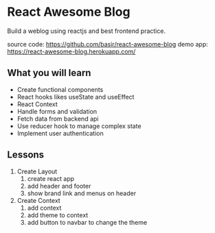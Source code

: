 # React Awesome Blog
Build a weblog using reactjs and best frontend practice.

source code: https://github.com/basir/react-awesome-blog
demo app:    https://react-awesome-blog.herokuapp.com/

## What you will learn
- Create functional components
- React hooks likes useState and useEffect
- React Context
- Handle forms and validation
- Fetch data from backend api
- Use reducer hook to manage complex state
- Implement user authentication

## Lessons
1. Create Layout
   1. create react app
   2. add header and footer
   3. show brand link and menus on header
2. Create Context
   1. add context 
   2. add theme to context
   3. add button to navbar to change the theme